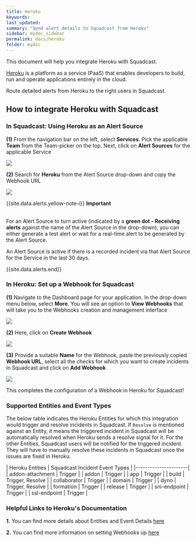 ```yaml
---
title: Heroku
keywords: 
last_updated: 
summary: "Send alert details to Squadcast from Heroku"
sidebar: mydoc_sidebar
permalink: docs/heroku
folder: mydoc
---
```


This document will help you integrate Heroku with Squadcast.

[Heroku](https://www.heroku.com/) is a platform as a service (PaaS) that enables developers to build, run and operate applications entirely in the cloud.

Route detailed alerts from Heroku to the right users in Squadcast.

## How to integrate Heroku with Squadcast

### In Squadcast: Using Heroku as an Alert Source

**(1)** From the navigation bar on the left, select **Services**. Pick the applicable **Team** from the Team-picker on the top. Next, click on **Alert Sources** for the applicable Service

![](../../.gitbook/assets/alert\_source\_1.png)

**(2)** Search for **Heroku** from the Alert Source drop-down and copy the Webhook URL

![](../../.gitbook/assets/heroku\_1.png)

{{site.data.alerts.yellow-note-i}}
<b>Important</b><br/><br/>
<p>For an Alert Source to turn active (indicated by a <b>green dot - Receiving alerts</b> against the name of the Alert Source in the drop-down), you can either generate a test alert or wait for a real-time alert to be generated by the Alert Source.</p>
<p>An Alert Source is active if there is a recorded incident via that Alert Source for the Service in the last 30 days.</p>
{{site.data.alerts.end}}

### In Heroku: Set up a Webhook for Squadcast

**(1)** Navigate to the Dashboard page for your application. In the drop-down menu below, select **More**. You will see an option to **View Webhooks** that will take you to the Webhooks creation and management interface

![](../../.gitbook/assets/heroku\_2.png)

**(2)** Here, click on **Create Webhook**

![](../../.gitbook/assets/heroku\_3.png)

**(3)** Provide a suitable **Name** for the Webhook, paste the previously copied **Webhook URL**, select all the checks for which you want to create incidents in Squadcast and click on **Add Webhook**

![](../../.gitbook/assets/heroku\_4.png)

This completes the configuration of a Webhook in Heroku for Squadcast!

### Supported Entities and Event Types

The below table indicates the Heroku Entities for which this integration would trigger and resolve incidents in Squadcast. If `Resolve` is mentioned against an Entity, it means the triggered incident in Squadcast will be automatically resolved when Heroku sends a resolve signal for it. For the other Entities, Squadcast users will be notified for the triggered incident. They will have to manually resolve these incidents in Squadcast once the issues are fixed in Heroku.

| Heroku Entities | Squadcast Incident Event Types |
|----------------------|
| addon-attachment | Trigger |
| addon | Trigger |
| app | Trigger |
| build | Trigger, Resolve |
| collaborator | Trigger |
| domain | Trigger |
| dyno | Trigger, Resolve |
| formation | Trigger |
| release | Trigger |
| sni-endpoint | Trigger |
| ssl-endpoint | Trigger |

### Helpful Links to Heroku's Documentation

**1.** You can find more details about Entities and Event Details [here](https://devcenter.heroku.com/articles/app-webhooks#step-2-determine-which-events-to-subscribe-to)

**2.** You can find more information on setting Webhooks up [here](https://devcenter.heroku.com/articles/app-webhooks)